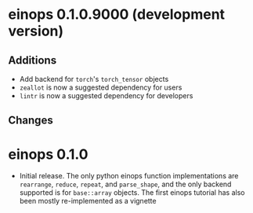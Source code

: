 # einops 0.1.0.9000 (development version)

## Additions

- Add backend for `torch`'s `torch_tensor` objects
- `zeallot` is now a suggested dependency for users
- `lintr` is now a suggested dependency for developers

## Changes

# einops 0.1.0

- Initial release. The only python einops function implementations are `rearrange`, `reduce`, `repeat`, and `parse_shape`, and the only backend supported is for `base::array` objects. The first einops tutorial has also been mostly re-implemented as a vignette
